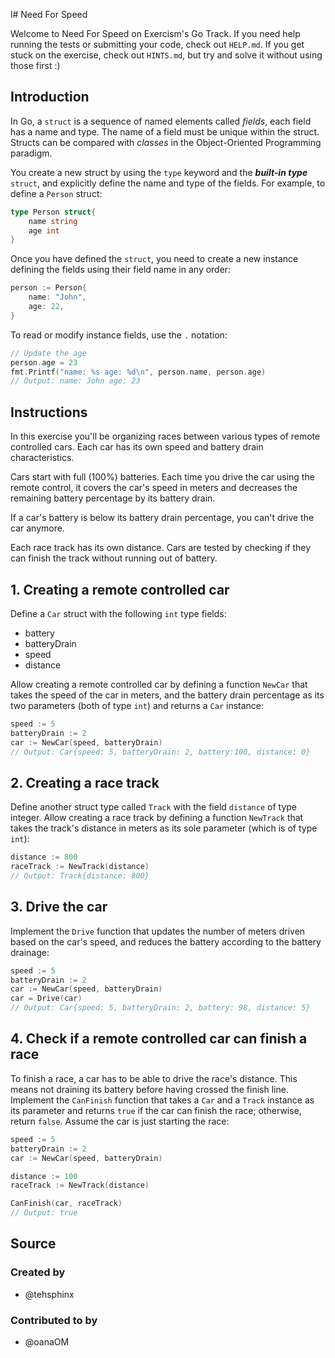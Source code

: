 l# Need For Speed

Welcome to Need For Speed on Exercism's Go Track.
If you need help running the tests or submitting your code, check out `HELP.md`.
If you get stuck on the exercise, check out `HINTS.md`, but try and solve it without using those first :)

## Introduction

In Go, a `struct` is a sequence of named elements called _fields_, each field has a name and type. The name of a field must be unique within the struct.
Structs can be compared with _classes_ in the Object-Oriented Programming paradigm.

You create a new struct by using the `type` keyword and the **_built-in type_** `struct`, and explicitly define the name and type of the fields.
For example, to define a `Person` struct:

```go
type Person struct{
    name string
    age int
}
```

Once you have defined the `struct`, you need to create a new instance defining the fields using their field name
in any order:

```go
person := Person{
	name: "John",
	age: 22,
}
```

To read or modify instance fields, use the `.` notation:

```go
// Update the age
person.age = 23
fmt.Printf("name: %s age: %d\n", person.name, person.age)
// Output: name: John age: 23
```

## Instructions

In this exercise you'll be organizing races between various types of remote controlled cars.
Each car has its own speed and battery drain characteristics.

Cars start with full (100%) batteries. Each time you drive the car using the remote control,
it covers the car's speed in meters and decreases the remaining battery percentage by its battery drain.

If a car's battery is below its battery drain percentage, you can't drive the car anymore.

Each race track has its own distance. Cars are tested by checking if they can finish the track without running out of battery.

## 1. Creating a remote controlled car

Define a `Car` struct with the following `int` type fields:

- battery
- batteryDrain
- speed
- distance

Allow creating a remote controlled car by defining a function `NewCar` that takes the speed of the car in meters,
and the battery drain percentage as its two parameters (both of type `int`) and returns a `Car` instance:

```go
speed := 5
batteryDrain := 2
car := NewCar(speed, batteryDrain)
// Output: Car{speed: 5, batteryDrain: 2, battery:100, distance: 0}
```

## 2. Creating a race track

Define another struct type called `Track` with the field `distance` of type integer.
Allow creating a race track by defining a function `NewTrack` that takes the track's distance in meters as its sole parameter (which is of type `int`):

```go
distance := 800
raceTrack := NewTrack(distance)
// Output: Track{distance: 800}
```

## 3. Drive the car

Implement the `Drive` function that updates the number of meters driven based on the car's speed, and reduces the battery according to the battery drainage:

```go
speed := 5
batteryDrain := 2
car := NewCar(speed, batteryDrain)
car = Drive(car)
// Output: Car{speed: 5, batteryDrain: 2, battery: 98, distance: 5}
```

## 4. Check if a remote controlled car can finish a race

To finish a race, a car has to be able to drive the race's distance. This means not draining its battery before having crossed the finish line. Implement the `CanFinish` function that takes a `Car` and a `Track` instance as its parameter and returns `true` if the car can finish the race; otherwise, return `false`. Assume the car is just starting the race:

```go
speed := 5
batteryDrain := 2
car := NewCar(speed, batteryDrain)

distance := 100
raceTrack := NewTrack(distance)

CanFinish(car, raceTrack)
// Output: true
```

## Source

### Created by

- @tehsphinx

### Contributed to by

- @oanaOM